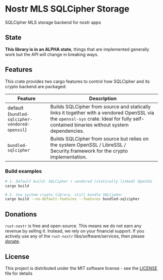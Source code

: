 # Nostr MLS SQLCipher Storage

SQLCipher MLS storage backend for nostr apps

## State

**This library is in an ALPHA state**, things that are implemented generally work but the API will change in breaking ways.

## Features

This crate provides two cargo features to control how SQLCipher and its crypto backend are packaged:

| Feature | Description |
| ------- | ----------- |
| default (`bundled-sqlcipher-vendored-openssl`) | Builds SQLCipher from source and statically links it together with a vendored OpenSSL via the `openssl-sys` crate. Ideal for fully self-contained binaries without system dependencies. |
| `bundled-sqlcipher` | Builds SQLCipher from source but relies on the system OpenSSL / LibreSSL / Security.framework for the crypto implementation. |

### Build examples

```bash
# 1. Default build: SQLCipher + vendored (statically linked) OpenSSL
cargo build

# 2. Use system crypto library, still bundle SQLCipher
cargo build --no-default-features --features bundled-sqlcipher
```

## Donations

`rust-nostr` is free and open-source. This means we do not earn any revenue by selling it. Instead, we rely on your financial support. If you actively use any of the `rust-nostr` libs/software/services, then please [donate](https://rust-nostr.org/donate).

## License

This project is distributed under the MIT software license - see the [LICENSE](../../LICENSE) file for details

